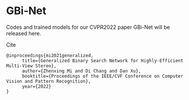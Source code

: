 # GBi-Net
Codes and trained models for our CVPR2022 paper GBi-Net will be released here.

Cite

```
@inproceedings{mi2021generalized,
      title={Generalized Binary Search Network for Highly-Efficient Multi-View Stereo}, 
      author={Zhenxing Mi and Di Chang and Dan Xu},
      booktitle={Proceedings of the IEEE/CVF Conference on Computer Vision and Pattern Recognition},
      year={2022}
}
```
